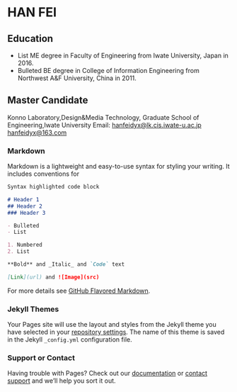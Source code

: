 # HAN FEI  
## Education
- List
ME degree in Faculty of Engineering from Iwate University, Japan in 2016.
- Bulleted
BE degree in College of Information Engineering from Northwest A&F University, China in 2011.
## Master Candidate
Konno Laboratory,Design&Media Technology, Graduate School of Engineering,Iwate University 
Email: hanfeidyx@lk.cis.iwate-u.ac.jp    hanfeidyx@163.com





### Markdown

Markdown is a lightweight and easy-to-use syntax for styling your writing. It includes conventions for

```markdown
Syntax highlighted code block

# Header 1
## Header 2
### Header 3

- Bulleted
- List

1. Numbered
2. List

**Bold** and _Italic_ and `Code` text

[Link](url) and ![Image](src)
```

For more details see [GitHub Flavored Markdown](https://guides.github.com/features/mastering-markdown/).

### Jekyll Themes

Your Pages site will use the layout and styles from the Jekyll theme you have selected in your [repository settings](https://github.com/hanfeidyx/hanfeidyx.github.io/settings). The name of this theme is saved in the Jekyll `_config.yml` configuration file.

### Support or Contact

Having trouble with Pages? Check out our [documentation](https://help.github.com/categories/github-pages-basics/) or [contact support](https://github.com/contact) and we’ll help you sort it out.
